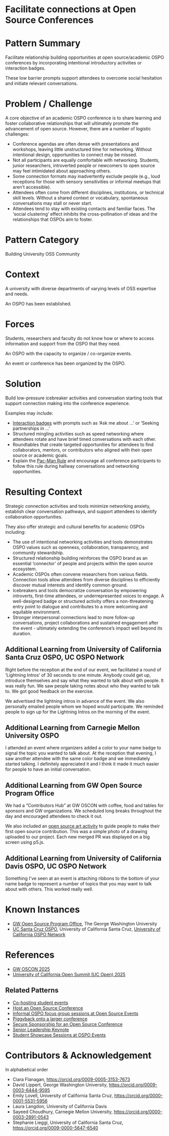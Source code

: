 # Facilitate connections at Open Source Conferences

# Pattern Summary

Facilitate relationship building opportunities at open source/academic OSPO conferences by incorporating intentional introductory activities or interaction badges. 

These low barrier prompts support attendees to overcome social hesitation and initiate relevant conversations.

# Problem / Challenge
A core objective of an academic OSPO conference is to share learning and foster collaborative relationships that will ultimately promote the advancement of open source. However, there are a number of logistic challenges:

* Conference agendas are often dense with presentations and workshops, leaving little unstructured time for networking. Without intentional design, opportunities to connect may be missed.
* Not all participants are equally comfortable with networking. Students, junior researchers, introverted people or newcomers to open source may feel intimidated about approaching others.
* Some connection formats may inadvertently exclude people (e.g., loud receptions for those with sensory sensitivities or informal meetups that aren’t accessible).
* Attendees often come from different disciplines, institutions, or technical skill levels. Without a shared context or vocabulary, spontaneous conversations may stall or never start.
* Attendees tend to stay with existing contacts and familiar faces. The ‘social clustering’ effect inhibits the cross-pollination of ideas and the relationships that OSPOs aim to foster.

# Pattern Category
Building University OSS Community

# Context

A university with diverse departments of varying levels of OSS expertise and needs.

An OSPO has been established.

# Forces

Students, researchers and faculty do not know how or where to access information and support from the OSPO that they need.

An OSPO with the capacity to organize / co-organize events.

An event or conference has been organized by the OSPO.

# Solution
Build low-pressure icebreaker activities and conversation starting tools that support connection making into the conference experience. 

Examples may include: 
* [Interaction badges](https://stimpunks.org/fieldguide/events/access/interaction-badges/) with prompts such as ‘Ask me about …’ or ‘Seeking partnerships in …’
* Structured mingling activities such as speed networking where attendees rotate and have brief timed conversations with each other.
* Roundtables that create targeted opportunities for attendees to find collaborators, mentors, or contributors who aligned with their open source or academic goals.
* Explain the [Pac-Man Rule](https://psychsafety.com/the-pac-man-rule/) and encourage all conference participants to follow this rule during hallway conversations and networking opportunities.

# Resulting Context

Strategic connection activities and tools minimize networking anxiety, establish clear conversation pathways, and support attendees to identify collaboration opportunities. 

They also offer strategic and cultural benefits for academic OSPOs including: 
* The use of intentional networking activities and tools demonstrates OSPO values such as openness, collaboration, transparency, and community stewardship. 
* Structured relationship building reinforces the OSPO brand as an essential ‘connector’ of people and projects within the open source ecosystem.
* Academic OSPOs often convene researchers from various fields. Connection tools  allow attendees from diverse disciplines to efficiently discover mutual interests and identify common ground.
* Icebreakers and tools democratize conversation by empowering introverts, first-time attendees, or underrepresented voices to engage. A well-designed badge or structured activity offers a non-threatening entry point to dialogue and contributes to a more welcoming and equitable environment.
* Stronger interpersonal connections lead to more follow-up conversations, project collaborations and sustained engagement after the event - ultimately extending the conference’s impact well beyond its duration.

## Additional Learning from University of California Santa Cruz OSPO, UC OSPO Network
Right before the reception at the end of our event, we facilitated a round of ‘Lightning Intros’ of 30 seconds to one minute. Anybody could get up, introduce themselves and say what they wanted to talk about with people. It was really fun. We saw people taking notes about who they wanted to talk to. We got good feedback on the exercise.

We advertised the lightning intros in advance of the event. We also personally emailed people whom we hoped would participate. We reminded people to sign up for the Lightning Intros on the morning of the event.

## Additional Learning from Carnegie Mellon University OSPO
I attended an event where organizers added a color to your name badge to signal the topic you wanted to talk about. At the reception that evening, I saw another attendee with the same color badge and we immediately started talking. 
I definitely appreciated it and I think it made it much easier for people to have an initial conversation.

## Additional Learning from GW Open Source Program Office
We had a “Contributors Hub” at GW OSCON with coffee, food and tables for sponsors and GW organizations. We scheduled long breaks throughout the day and encouraged attendees to check it out.

We also included an [open source art activity](https://gw-ospo.github.io/gwoscon2025/) to guide people to make their first open source contribution. This was a simple photo of a drawing uploaded to our project. Each new merged PR was displayed on a big screen using p5.js.

## Additional Learning from University of California Davis OSPO, UC OSPO Network
Something I've seen at an event is attaching ribbons to the bottom of your name badge to represent a number of topics that you may want to talk about with others. This worked really well. 

# Known Instances
* [GW Open Source Program Office](https://ospo.gwu.edu/), The George Washington University
* [UC Santa Cruz OSPO](https://ucsc-ospo.github.io/), University of California Santa Cruz, [University of California OSPO Network](https://ucospo.net/)

# References
* [GW OSCON 2025](https://ospo.gwu.edu/oscon-2025)
* [University of California Open Summit (UC Open) 2025](https://ucospo.net/events/uc-open-4-2025/) 

## Related Patterns
* [Co-hosting student events](https://github.com/CURIOSSorg/curioss-patterns/blob/main/cohosting-student-events.md)
* [Host an Open Source Conference](https://github.com/CURIOSSorg/curioss-patterns/blob/main/host-an-open-source-conference.md)
* [Informal OSPO focus group sessions at Open Source Events](https://github.com/CURIOSSorg/curioss-patterns/blob/main/informal-ospo-focus-groups-at-open-source-events.md)
* [Piggyback onto a larger conference](piggyback-onto-a-larger-conference.md)
* [Secure Sponsorship for an Open Source Conference](https://github.com/CURIOSSorg/curioss-patterns/blob/main/secure-sponsorship-for-an-open-source-conference.md)
* [Senior Leadership Keynote](https://github.com/CURIOSSorg/curioss-patterns/blob/main/senior-leadership-keynote.md)
* [Student Showcase Sessions at OSPO Events](https://github.com/CURIOSSorg/curioss-patterns/blob/main/student-showcase-sessions-at-ospo-events.md)

# Contributors & Acknowledgement
In alphabetical order

* Ciara Flanagan, https://orcid.org/0009-0005-3153-7673
* David Lippert, George Washington University, https://orcid.org/0009-0003-6444-9595
* Emily Lovell, University of California Santa Cruz, https://orcid.org/0000-0001-5531-5956
* Laura Langdon, University of California Davis
* Sayeed Choudhury, Carnegie Mellon University, https://orcid.org/0000-0003-2891-0543
* Stephanie Lieggi, University of California Santa Cruz, https://orcid.org/0009-0000-5647-6540
